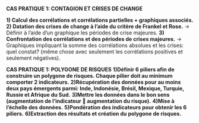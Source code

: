 **CAS PRATIQUE 1: CONTAGION ET CRISES DE CHANGE**

**1) Calcul des corrélations et corrélations partielles + graphiques associés.**
**2) Datation des crises de change à l’aide du critère de Frankel et Rose.**
	-> Définir à l’aide d’un graphique les périodes de crise majeures.
**3) Confrontation des corrélations et des périodes de crises majeures.**
	-> Graphiques impliquant la somme des corrélations absolues et les crises: quel constat? (même chose avec seulement les corrélations positives et seulement négatives).


**CAS PRATIQUE 1: POLYGONE DE RISQUES**
**1)Définir 6 piliers afin de construire un polygone de risques. Chaque pilier doit au minimum comporter 2 indicateurs.**
**2)Récupération des données pour au moins deux pays émergents parmi: Inde, Indonésie, Brésil, Mexique, Turquie, Russie et Afrique du Sud.**
**3)Mettre les données dans le bon sens (augmentation de l’indicateur  augmentation du risque).**
**4)Mise à l’échelle des données.**
**5)Pondération des indicateurs pour obtenir les 6 piliers.**
**6)Extraction des résultats et création du polygone de risques.**




